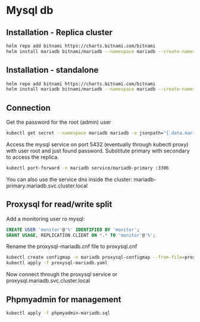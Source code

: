 # Mysql db

## Installation - Replica cluster

```bash
helm repo add bitnami https://charts.bitnami.com/bitnami
helm install mariadb bitnami/mariadb --namespace mariadb --create-namespace --set metrics.enabled=true --set metrics.serviceMonitor.enabled=true --set metrics.serviceMonitor.labels.release=kube-prometheus-stack --set primary.persistence.storageClass=longhorn --set primary.persistence.size=15Gi --set primary.persistence.accessModes={ReadWriteMany} --set secondary.persistence.storageClass=longhorn --set secondary.persistence.size=15Gi --set secondary.persistence.accessModes={ReadWriteMany} --set architecture=replication --set secondary.replicaCount=2 --set primary.livenessProbe.initialDelaySeconds=600 --set primary.readinessProbe.initialDelaySeconds=600 --set secondary.livenessProbe.initialDelaySeconds=600 --set secondary.readinessProbe.initialDelaySeconds=600
```

## Installation - standalone

```bash
helm repo add bitnami https://charts.bitnami.com/bitnami
helm install mariadb bitnami/mariadb --namespace mariadb --create-namespace --set metrics.enabled=true --set metrics.serviceMonitor.enabled=true --set metrics.serviceMonitor.labels.release=kube-prometheus-stack --set primary.persistence.storageClass=longhorn --set primary.persistence.size=15Gi --set primary.persistence.accessModes={ReadWriteMany} --set primary.livenessProbe.initialDelaySeconds=600 --set primary.readinessProbe.initialDelaySeconds=600
```

## Connection

Get the password for the root (admin) user

```bash
kubectl get secret --namespace mariadb mariadb -o jsonpath="{.data.mariadb-root-password}" | base64 -d
```

Access the mysql service on port 5432 (eventually through kubectl proxy) with user root and just found password.
Substitute primary with secondary to access the replica.

```bash
kubectl port-forward -n mariadb service/mariadb-primary :3306
```

You can also use the service dns inside the cluster: mariadb-primary.mariadb.svc.cluster.local

## Proxysql for read/write split

Add a monitoring user ro mysql:

```sql
CREATE USER 'monitor'@'%' IDENTIFIED BY 'monitor';
GRANT USAGE, REPLICATION CLIENT ON *.* TO 'monitor'@'%';
```

Rename the proxysql-mariadb.cnf file to proxysql.cnf

```bash
kubectl create configmap -n mariadb proxysql-configmap --from-file=proxysql.cnf
kubectl apply -f proxysql-mariadb.yaml
```

Now connect through the proxysql service or proxysql.mariadb.svc.cluster.local

## Phpmyadmin for management

```bash
kubectl apply -f phpmyadmin-mariadb.sql
```
